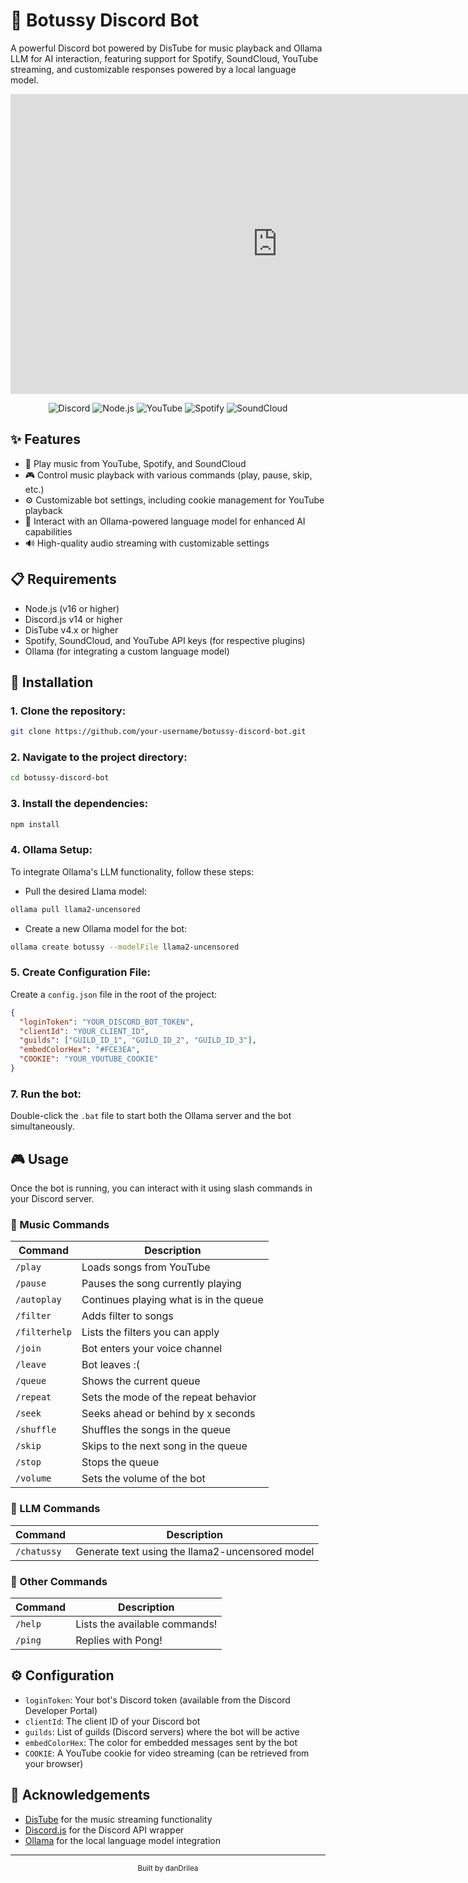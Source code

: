 # 🎵 Botussy Discord Bot

A powerful Discord bot powered by DisTube for music playback and Ollama LLM for AI interaction, featuring support for Spotify, SoundCloud, YouTube streaming, and customizable responses powered by a local language model.

<div align="center">
  
<iframe width="853" height="480" src="https://www.youtube.com/embed/aL5vy_7rPgY" title="Discord bot demo" frameborder="0" allow="accelerometer; autoplay; clipboard-write; encrypted-media; gyroscope; picture-in-picture; web-share" referrerpolicy="strict-origin-when-cross-origin" allowfullscreen></iframe>

</div>

<div align="center">
  
![Discord](https://img.shields.io/badge/Discord-7289DA?style=for-the-badge&logo=discord&logoColor=white)
![Node.js](https://img.shields.io/badge/Node.js-43853D?style=for-the-badge&logo=node.js&logoColor=white)
![YouTube](https://img.shields.io/badge/YouTube-FF0000?style=for-the-badge&logo=youtube&logoColor=white)
![Spotify](https://img.shields.io/badge/Spotify-1ED760?style=for-the-badge&logo=spotify&logoColor=white)
![SoundCloud](https://img.shields.io/badge/SoundCloud-FF3300?style=for-the-badge&logo=soundcloud&logoColor=white)

</div>

## ✨ Features

- 🎵 Play music from YouTube, Spotify, and SoundCloud
- 🎮 Control music playback with various commands (play, pause, skip, etc.)
- ⚙️ Customizable bot settings, including cookie management for YouTube playback
- 🤖 Interact with an Ollama-powered language model for enhanced AI capabilities
- 🔊 High-quality audio streaming with customizable settings

## 📋 Requirements

- Node.js (v16 or higher)
- Discord.js v14 or higher
- DisTube v4.x or higher
- Spotify, SoundCloud, and YouTube API keys (for respective plugins)
- Ollama (for integrating a custom language model)

## 🚀 Installation

### 1. Clone the repository:

```bash
git clone https://github.com/your-username/botussy-discord-bot.git
```

### 2. Navigate to the project directory:

```bash
cd botussy-discord-bot
```

### 3. Install the dependencies:

```bash
npm install
```

### 4. Ollama Setup:

To integrate Ollama's LLM functionality, follow these steps:

- Pull the desired Llama model:

```bash
ollama pull llama2-uncensored
```

- Create a new Ollama model for the bot:

```bash
ollama create botussy --modelFile llama2-uncensored
```

### 5. Create Configuration File:

Create a `config.json` file in the root of the project:

```json
{
  "loginToken": "YOUR_DISCORD_BOT_TOKEN",
  "clientId": "YOUR_CLIENT_ID",
  "guilds": ["GUILD_ID_1", "GUILD_ID_2", "GUILD_ID_3"],
  "embedColorHex": "#FCE3EA",
  "COOKIE": "YOUR_YOUTUBE_COOKIE"
}
```

### 7. Run the bot:

Double-click the `.bat` file to start both the Ollama server and the bot simultaneously.

## 🎮 Usage

Once the bot is running, you can interact with it using slash commands in your Discord server.

### 🎵 Music Commands

| Command | Description |
|---------|-------------|
| `/play` | Loads songs from YouTube |
| `/pause` | Pauses the song currently playing |
| `/autoplay` | Continues playing what is in the queue |
| `/filter` | Adds filter to songs |
| `/filterhelp` | Lists the filters you can apply |
| `/join` | Bot enters your voice channel |
| `/leave` | Bot leaves :( |
| `/queue` | Shows the current queue |
| `/repeat` | Sets the mode of the repeat behavior |
| `/seek` | Seeks ahead or behind by x seconds |
| `/shuffle` | Shuffles the songs in the queue |
| `/skip` | Skips to the next song in the queue |
| `/stop` | Stops the queue |
| `/volume` | Sets the volume of the bot |

### 🤖 LLM Commands

| Command | Description |
|---------|-------------|
| `/chatussy` | Generate text using the llama2-uncensored model |

### 🔧 Other Commands

| Command | Description |
|---------|-------------|
| `/help` | Lists the available commands! |
| `/ping` | Replies with Pong! |

## ⚙️ Configuration

- `loginToken`: Your bot's Discord token (available from the Discord Developer Portal)
- `clientId`: The client ID of your Discord bot
- `guilds`: List of guilds (Discord servers) where the bot will be active
- `embedColorHex`: The color for embedded messages sent by the bot
- `COOKIE`: A YouTube cookie for video streaming (can be retrieved from your browser)


## 🙏 Acknowledgements

- [DisTube](https://distube.js.org/) for the music streaming functionality
- [Discord.js](https://discord.js.org/) for the Discord API wrapper
- [Ollama](https://ollama.ai/) for the local language model integration

---

<div align="center">
  <sub>Built  by danDrilea</sub>
</div>
